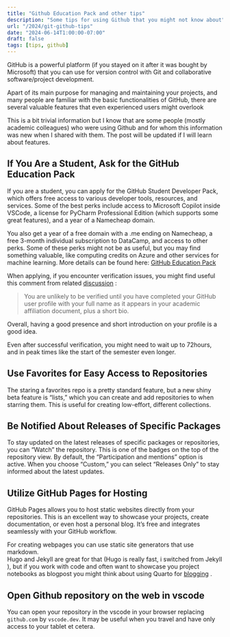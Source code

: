 ```yaml
---
title: "Github Education Pack and other tips"
description: "Some tips for using Github that you might not know about"
url: "/2024/git-github-tips"
date: "2024-06-14T1:00:00-07:00"
draft: false
tags: [tips, github]
---
```


GitHub is a powerful platform (if you stayed on it after it was bought by Microsoft) that you can use for version control with Git and collaborative software/project development.

Apart of its main purpose for managing and maintaining your projects, and many people are familiar with the basic functionalities of GitHub, there are several valuable features that even experienced users might overlook

This is a bit trivial information but I know that are some people (mostly academic colleagues) who were using Github and for whom this information was new when I shared with them. The post will be updated if I will learn about features.

## If You Are a Student, Ask for the GitHub Education Pack

If you are a student, you can apply for the GitHub Student Developer Pack, which offers free access to various developer tools, resources, and services. Some of the best perks include access to Microsoft Copilot inside VSCode, a license for PyCharm Professional Edition (which supports some great features), and a year of a Namecheap domain.

You also get a year of a free domain with a .me ending on Namecheap, a free 3-month individual subscription to DataCamp, and access to other perks. Some of these perks might not be as useful, but you may find something valuable, like computing credits on Azure and other services for machine learning. More details can be found here: [GitHub Education Pack](https://education.github.com/pack)

When applying, if you encounter verification issues, you might find useful this comment from related [discussion](https://github.com/orgs/community/discussions/61537) :

>You are unlikely to be verified until you have completed your GitHub user profile with your full name as it appears in your academic affiliation document, plus a short bio.

Overall, having a good presence and short introduction on your profile is a good idea.

Even after successful verification, you might need to wait up to 72hours, and in peak times like the start of the semester even longer.

## Use Favorites for Easy Access to Repositories

 The staring a favorites repo is a pretty standard feature, but a new shiny beta feature is “lists,” which you can create and add repositories to when starring them. This is useful for creating low-effort, different collections.

## Be Notified About Releases of Specific Packages

To stay updated on the latest releases of specific packages or repositories, you can “Watch” the repository. This is one of the badges on the top of the repository view. By default, the “Participation and mentions” option is active. When you choose “Custom,” you can select “Releases Only” to stay informed about the latest updates.

## Utilize GitHub Pages for Hosting

GitHub Pages allows you to host static websites directly from your repositories. This is an excellent way to showcase your projects, create documentation, or even host a personal blog. It’s free and integrates seamlessly with your GitHub workflow.  

For creating webpages you can use static site generators that use markdown.  
Hugo and Jekyll are great for that (Hugo is really fast, i switched from Jekyll ), but if you work with code and often want to showcase you project notebooks as blogpost you might think about using Quarto for [blogging](https://quarto.org/docs/websites/website-blog.html) .

## Open Github repository on the web in vscode

You can open your repository in the vscode in your browser replacing `github.com` by `vscode.dev`. It may be useful when you travel and have only access to your tablet et cetera.
